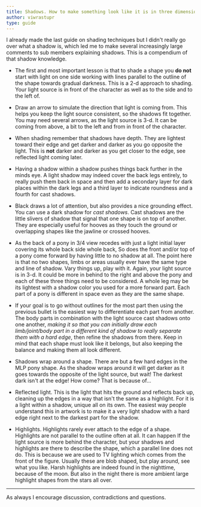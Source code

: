 ```yaml
---
title: Shadows. How to make something look like it is in three dimensions when working only with two
author: viwrastupr
type: guide
---
```

<Ponymote mote="derp" text="Hello again!"/>
<Ponymote mote="derpyhappy" text="I hope all of you find this guide useful."/>

I already made the last guide on shading techniques but I didn't really go over what a shadow is, which led me to make several increasingly large comments to sub members explaining shadows. This is a compendium of that shadow knowledge.

-   The first and most important lesson is that to shade a shape you **do not** start with light on one side working with lines parallel to the outline of the shape towards gradual darkness. This is a 2-d approach to shading. Your light source is in front of the character as well as to the side and to the left of.

-   Draw an arrow to simulate the direction that light is coming from. This helps you keep the light source consistent, so the shadows fit together. You may need several arrows, as the light source is 3-d. It can be coming from above, a bit to the left and from in front of the character.

-   When shading remember that shadows have depth. They are lightest toward their edge and get darker and darker as you go opposite the light. This is **not** darker and darker as you get closer to the edge, see reflected light coming later.

-   Having a shadow within a shadow pushes things back further in the minds eye. A light shadow may indeed cover the back legs entirely, to really push them back in space and then add a secondary layer for dark places within the dark legs and a third layer to indicate roundness and a fourth for cast shadows.

-   Black draws a lot of attention, but also provides a nice grounding effect. You can use a dark shadow for _cast shadows_. Cast shadows are the little slivers of shadow that signal that one shape is on top of another. They are especially useful for hooves as they touch the ground or overlapping shapes like the jawline or crossed hooves.

-   As the back of a pony in 3/4 view recedes with just a light initial layer covering its whole back side whole back, So does the front and/or top of a pony come forward by having little to no shadow at all. <Ponymote mote="twismile" text="Don't stop reading yet, there's more to learn!"/> The point here is that no two shapes, limbs or areas usually ever have the same type and line of shadow. Vary things up, play with it. Again, your light source is in 3-d. It could be more in behind to the right and above the pony and each of these three things need to be considered. A whole leg may be its lightest with a shadow color you used for a more forward part. Each part of a pony is different in space even as they are the same shape.

-   If your goal is to go without outlines for the most part then using the previous bullet is the easiest way to differentiate each part from another. The body parts in combination with the light source cast shadows onto one another, _making it so that you can initially draw each limb/joint/body part in a different kind of shadow to really separate them with a hard edge_, then refine the shadows from there. Keep in mind that each shape must look like it belongs, but also keeping the balance and making them all look different.

-   Shadows wrap around a shape. There are but a few hard edges in the MLP pony shape. As the shadow wraps around it will get darker as it goes towards the opposite of the light source, but wait! The darkest dark isn't at the edge! How come? That is because of...

-   Reflected light. This is the light that hits the ground and reflects back up, cleaning up the edges in a way that isn't the same as a highlight. For it is a light within a shadow, unique all on its own. The easiest way people understand this in artwork is to make it a very light shadow with a hard edge right next to the darkest part for the shadow.

-   Highlights. Highlights rarely ever attach to the edge of a shape. Highlights are not parallel to the outline often at all. It can happen If the light source is more behind the character, but your shadows and highlights are there to describe the shape, which a parallel line does not do. This is because we are used to TV lighting which comes from the front of the figure. Usually these are blob shaped, but play around, see what you like. Harsh highlights are indeed found in the nighttime, because of the moon. But also in the night there is more ambient large highlight shapes from the stars all over.

-----

As always I encourage discussion, contradictions and questions.
<Ponymote mote="twismile" text="Guide?"/>
<Ponymote mote="twismug" text="Check."/>
<Ponymote mote="twistare" text="Bullet points?"/>
<Ponymote mote="twibeam" text="Check"/>
<Ponymote mote="twipride" text="Got everything covered?"/>
<Ponymote mote="twicrazy" text="No?  What!"/>
<Ponymote mote="derpwizard" text="Sorry... I do what I can."/>